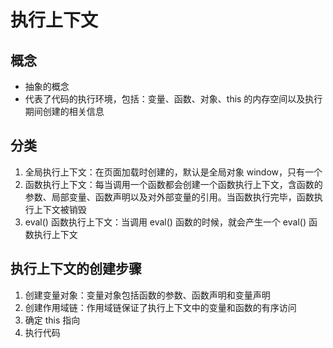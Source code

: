 # 执行上下文

## 概念

* 抽象的概念
* 代表了代码的执行环境，包括：变量、函数、对象、this 的内存空间以及执行期间创建的相关信息

## 分类

1. 全局执行上下文：在页面加载时创建的，默认是全局对象 window，只有一个
2. 函数执行上下文：每当调用一个函数都会创建一个函数执行上下文，含函数的参数、局部变量、函数声明以及对外部变量的引用。当函数执行完毕，函数执行上下文被销毁
3. eval() 函数执行上下文：当调用 eval() 函数的时候，就会产生一个 eval() 函数执行上下文

## 执行上下文的创建步骤

1. 创建变量对象：变量对象包括函数的参数、函数声明和变量声明
2. 创建作用域链：作用域链保证了执行上下文中的变量和函数的有序访问
3. 确定 this 指向
4. 执行代码
